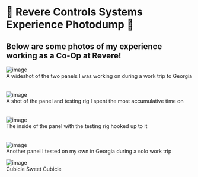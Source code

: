 # 🦾 Revere Controls Systems Experience Photodump 🦾
## Below are some photos of my experience working as a Co-Op at Revere!


![image](https://github.com/DanEdwards14/E-Portfolio/assets/71192944/d455035b-6d27-4ff8-a359-027fb7a2d7cb)\
A wideshot of the two panels I was working on during a work trip to Georgia\
\
\
![image](https://github.com/DanEdwards14/E-Portfolio/assets/71192944/8226e68c-529b-4791-9f10-0f0836f8c6d5)\
A shot of the panel and testing rig I spent the most accumulative time on\
\
\
![image](https://github.com/DanEdwards14/E-Portfolio/assets/71192944/9eb5dddf-5270-407a-b796-5d6250025230)\
The inside of the panel with the testing rig hooked up to it\
\
\
![image](https://github.com/DanEdwards14/E-Portfolio/assets/71192944/0b9ead14-c343-409c-bf7a-d76fe2886022)\
Another panel I tested on my own in Georgia during a solo work trip

![image](https://github.com/DanEdwards14/E-Portfolio/assets/71192944/ca56f6ab-130d-4472-8ad5-c078266471ba)\
Cubicle Sweet Cubicle

